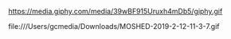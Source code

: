 https://media.giphy.com/media/39wBF915Uruxh4mDb5/giphy.gif

file:///Users/gcmedia/Downloads/MOSHED-2019-2-12-11-3-7.gif
